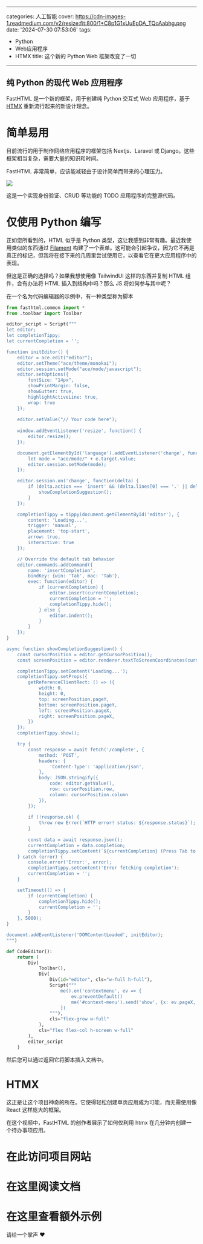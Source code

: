 
---
categories: 人工智能
cover: https://cdn-images-1.readmedium.com/v2/resize:fit:800/1*C8p1G1xUuEpDA_TQoAabhg.png
date: '2024-07-30 07:53:06'
tags:
  - Python
  - Web应用程序
  - HTMX
title: 这个新的 Python Web 框架改变了一切

---


## 纯 Python 的现代 Web 应用程序



FastHTML 是一个新的框架，用于创建纯 Python 交互式 Web 应用程序，基于 [HTMX](https://x.com/htmx_org) 重新流行起来的新设计理念。

# 简单易用

目前流行的用于制作网络应用程序的框架包括 Nextjs、Laravel 或 Django。这些框架相当复杂，需要大量的知识和时间。

FastHTML 非常简单，应该能减轻由于设计简单而带来的心理压力。

![](https://cdn-images-1.readmedium.com/v2/resize:fit:800/1*A6guwN1euqQHzRcbP3d2Lw.png)

这是一个实现身份验证、CRUD 等功能的 TODO 应用程序的完整源代码。

# 仅使用 Python 编写

正如您所看到的，HTML 似乎是 Python 类型，这让我感到非常有趣。最近我使用类似的东西通过 [Filament](https://filamentphp.com/docs/3.x/forms/installation) 构建了一个表单。这可能会引起争议，因为它不再是真正的标记，但我将在接下来的几周里尝试使用它，以查看它在更大应用程序中的表现。

但这是正确的选择吗？如果我想使用像 TailwindUI 这样的东西并复制 HTML 组件，会有办法将 HTML 插入到结构中吗？那么 JS 将如何参与其中呢？

在一个名为代码编辑器的示例中，有一种类型称为脚本


```python
from fasthtml.common import *
from .toolbar import Toolbar

editor_script = Script("""
let editor;
let completionTippy;
let currentCompletion = '';

function initEditor() {
    editor = ace.edit("editor");
    editor.setTheme("ace/theme/monokai");
    editor.session.setMode("ace/mode/javascript");
    editor.setOptions({
        fontSize: "14px",
        showPrintMargin: false,
        showGutter: true,
        highlightActiveLine: true,
        wrap: true
    });
    
    editor.setValue("// Your code here");
    
    window.addEventListener('resize', function() {
        editor.resize();
    });

    document.getElementById('language').addEventListener('change', function(e) {
        let mode = "ace/mode/" + e.target.value;
        editor.session.setMode(mode);
    });

    editor.session.on('change', function(delta) {
        if (delta.action === 'insert' && (delta.lines[0] === '.' || delta.lines[0] === ' ')) {
            showCompletionSuggestion();
        }
    });

    completionTippy = tippy(document.getElementById('editor'), {
        content: 'Loading...',
        trigger: 'manual',
        placement: 'top-start',
        arrow: true,
        interactive: true
    });

    // Override the default tab behavior
    editor.commands.addCommand({
        name: 'insertCompletion',
        bindKey: {win: 'Tab', mac: 'Tab'},
        exec: function(editor) {
            if (currentCompletion) {
                editor.insert(currentCompletion);
                currentCompletion = '';
                completionTippy.hide();
            } else {
                editor.indent();
            }
        }
    });
}

async function showCompletionSuggestion() {
    const cursorPosition = editor.getCursorPosition();
    const screenPosition = editor.renderer.textToScreenCoordinates(cursorPosition.row, cursorPosition.column);

    completionTippy.setContent('Loading...');
    completionTippy.setProps({
        getReferenceClientRect: () => ({
            width: 0,
            height: 0,
            top: screenPosition.pageY,
            bottom: screenPosition.pageY,
            left: screenPosition.pageX,
            right: screenPosition.pageX,
        })
    });
    completionTippy.show();

    try {
        const response = await fetch('/complete', {
            method: 'POST',
            headers: {
                'Content-Type': 'application/json',
            },
            body: JSON.stringify({
                code: editor.getValue(),
                row: cursorPosition.row,
                column: cursorPosition.column
            }),
        });
        
        if (!response.ok) {
            throw new Error(`HTTP error! status: ${response.status}`);
        }
        
        const data = await response.json();
        currentCompletion = data.completion;
        completionTippy.setContent(`${currentCompletion} (Press Tab to insert)`);
    } catch (error) {
        console.error('Error:', error);
        completionTippy.setContent('Error fetching completion');
        currentCompletion = '';
    }

    setTimeout(() => {
        if (currentCompletion) {
            completionTippy.hide();
            currentCompletion = '';
        }
    }, 5000);
}

document.addEventListener('DOMContentLoaded', initEditor);
""")

def CodeEditor():
    return (
        Div(
            Toolbar(),
            Div(
                Div(id="editor", cls="w-full h-full"),
                Script("""
                    me().on('contextmenu', ev => {
                        ev.preventDefault()
                        me('#context-menu').send('show', {x: ev.pageX, y: ev.pageY})
                    })
                """),
                cls="flex-grow w-full"
            ),
            cls="flex flex-col h-screen w-full"
        ),
        editor_script
    )
```
然后您可以通过返回它将脚本插入文档中。

# HTMX

这正是让这个项目神奇的所在。它使得轻松创建单页应用成为可能，而无需使用像 React 这样庞大的框架。







在这个视频中，FastHTML 的创作者展示了如何仅利用 htmx 在几分钟内创建一个待办事项应用。

# 在此访问项目网站

# 在这里阅读文档

# 在这里查看额外示例

请给一个掌声 ❤
